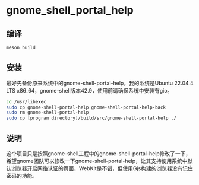 # gnome_shell_portal_help

## 编译

``` bash
meson build
```

## 安装

最好先备份原来系统中的gnome-shell-portal-help，我的系统是Ubuntu 22.04.4 LTS x86_64，gnome-shell版本42.9，使用前请确保系统中安装有gio。

```bash
cd /usr/libexec
sudo cp gnome-shell-portal-help gnome-shell-portal-help-back
sudo rm gnome-shell-portal-help
sudo cp [program directory]/build/src/gnome-shell-portal-help ./
```

## 说明

这个项目只是按照gnome-shell工程中的gnome-shell-portal-help修改了一下，希望gnome团队可以修改一下gnome-shell-portal-help，让其支持使用系统中默认浏览器开启网络认证的页面，WebKit是不错，但使用Gjs构建的浏览器没有记住密码的功能。
